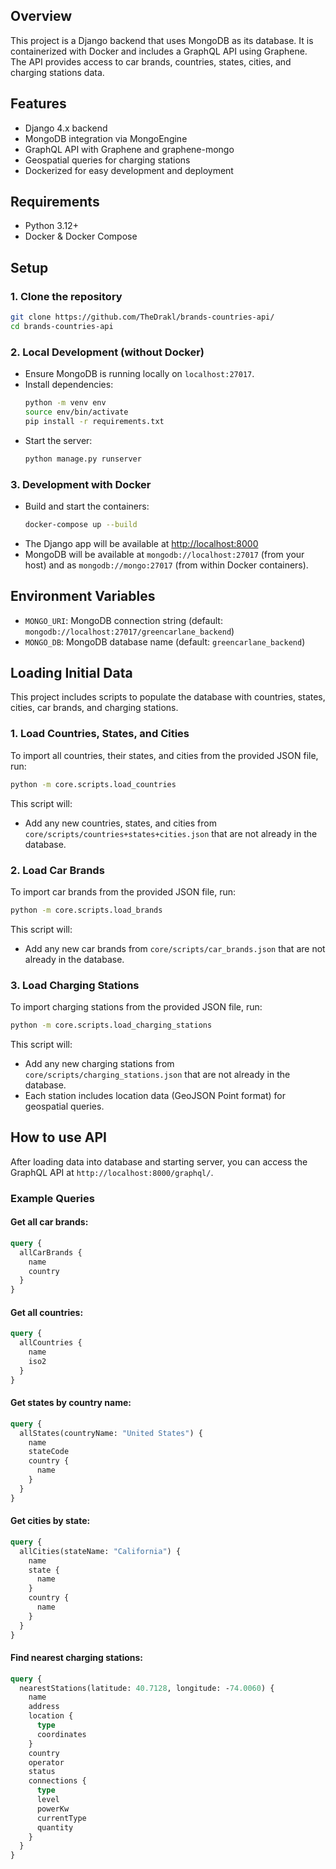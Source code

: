 ## Overview
This project is a Django backend that uses MongoDB as its database. It is containerized with Docker and includes a GraphQL API using Graphene. The API provides access to car brands, countries, states, cities, and charging stations data.

## Features
- Django 4.x backend
- MongoDB integration via MongoEngine
- GraphQL API with Graphene and graphene-mongo
- Geospatial queries for charging stations
- Dockerized for easy development and deployment

## Requirements
- Python 3.12+
- Docker & Docker Compose

## Setup

### 1. Clone the repository
```sh
git clone https://github.com/TheDrakl/brands-countries-api/
cd brands-countries-api
```

### 2. Local Development (without Docker)
- Ensure MongoDB is running locally on `localhost:27017`.
- Install dependencies:
  ```sh
  python -m venv env
  source env/bin/activate
  pip install -r requirements.txt
  ```
- Start the server:
  ```sh
  python manage.py runserver
  ```

### 3. Development with Docker
- Build and start the containers:
  ```sh
  docker-compose up --build
  ```
- The Django app will be available at [http://localhost:8000](http://localhost:8000)
- MongoDB will be available at `mongodb://localhost:27017` (from your host) and as `mongodb://mongo:27017` (from within Docker containers).


## Environment Variables
- `MONGO_URI`: MongoDB connection string (default: `mongodb://localhost:27017/greencarlane_backend`)
- `MONGO_DB`: MongoDB database name (default: `greencarlane_backend`)

## Loading Initial Data

This project includes scripts to populate the database with countries, states, cities, car brands, and charging stations.

### 1. Load Countries, States, and Cities

To import all countries, their states, and cities from the provided JSON file, run:

```sh
python -m core.scripts.load_countries
```

This script will:
- Add any new countries, states, and cities from `core/scripts/countries+states+cities.json` that are not already in the database.

### 2. Load Car Brands

To import car brands from the provided JSON file, run:

```sh
python -m core.scripts.load_brands
```

This script will:
- Add any new car brands from `core/scripts/car_brands.json` that are not already in the database.

### 3. Load Charging Stations

To import charging stations from the provided JSON file, run:

```sh
python -m core.scripts.load_charging_stations
```

This script will:
- Add any new charging stations from `core/scripts/charging_stations.json` that are not already in the database.
- Each station includes location data (GeoJSON Point format) for geospatial queries.


## How to use API

After loading data into database and starting server, you can access the GraphQL API at `http://localhost:8000/graphql/`.

### Example Queries

#### Get all car brands:
```graphql
query {
  allCarBrands {
    name
    country
  }
}
```

#### Get all countries:
```graphql
query {
  allCountries {
    name
    iso2
  }
}
```

#### Get states by country name:
```graphql
query {
  allStates(countryName: "United States") {
    name
    stateCode
    country {
      name
    }
  }
}
```

#### Get cities by state:
```graphql
query {
  allCities(stateName: "California") {
    name
    state {
      name
    }
    country {
      name
    }
  }
}
```

#### Find nearest charging stations:
```graphql
query {
  nearestStations(latitude: 40.7128, longitude: -74.0060) {
    name
    address
    location {
      type
      coordinates
    }
    country
    operator
    status
    connections {
      type
      level
      powerKw
      currentType
      quantity
    }
  }
}
```